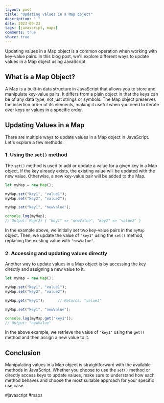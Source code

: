 ```yaml
---
layout: post
title: "Updating values in a Map object"
description: " "
date: 2023-09-23
tags: [javascript, maps]
comments: true
share: true
---
```


Updating values in a Map object is a common operation when working with key-value pairs. In this blog post, we'll explore different ways to update values in a Map object using JavaScript.

## What is a Map Object?

A Map is a built-in data structure in JavaScript that allows you to store and manipulate key-value pairs. It differs from a plain object in that the keys can be of any data type, not just strings or symbols. The Map object preserves the insertion order of its elements, making it useful when you need to iterate over keys or values in a specific order.

## Updating Values in a Map

There are multiple ways to update values in a Map object in JavaScript. Let's explore a few methods:

### 1. Using the `set()` method

The `set()` method is used to add or update a value for a given key in a Map object. If the key already exists, the existing value will be updated with the new value. Otherwise, a new key-value pair will be added to the Map.

```javascript
let myMap = new Map();

myMap.set("key1", "value1");
myMap.set("key2", "value2");

myMap.set("key1", "newValue");

console.log(myMap);
// Output: Map(2) { "key1" => "newValue", "key2" => "value2" }
```

In the example above, we initially set two key-value pairs in the `myMap` object. Then, we update the value of `"key1"` using the `set()` method, replacing the existing value with `"newValue"`.

### 2. Accessing and updating values directly

Another way to update values in a Map object is by accessing the key directly and assigning a new value to it.

```javascript
let myMap = new Map();

myMap.set("key1", "value1");
myMap.set("key2", "value2");

myMap.get("key1");      // Returns: "value1"

myMap.set("key1", "newValue");

console.log(myMap.get("key1"));
// Output: "newValue"
```

In the above example, we retrieve the value of `"key1"` using the `get()` method and then assign a new value to it.

## Conclusion

Manipulating values in a Map object is straightforward with the available methods in JavaScript. Whether you choose to use the `set()` method or directly access keys to update values, make sure to understand how each method behaves and choose the most suitable approach for your specific use case.

#javascript #maps